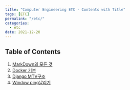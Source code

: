 ```yaml
---
title: "Computer Engineering ETC - Contents with Title"
tags: [ETC]
permalink: "/etc/"
categories:
  - etc
date: 2021-12-20
---
```

## Table of Contents
1. [MarkDown의 모든 것](https://taemchoi.github.io/etc/etc-1/)
2. [Docker 기본](https://taemchoi.github.io/etc/etc-2/)
3. [Django MTV구조](https://taemchoi.github.io/etc/etc-3/)
4. [Window ping날리기](https://taemchoi.github.io/etc/etc-4/)
